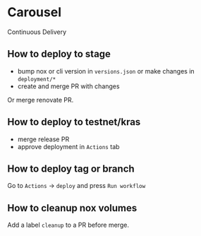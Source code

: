 # Carousel

Continuous Delivery

## How to deploy to stage

- bump nox or cli version in `versions.json` or make changes in `deployment/*`
- create and merge PR with changes

Or merge renovate PR.

## How to deploy to testnet/kras

- merge release PR
- approve deployment in `Actions` tab

## How to deploy tag or branch

Go to `Actions` -> `deploy` and press `Run workflow`

## How to cleanup nox volumes

Add a label `cleanup` to a PR before merge.
